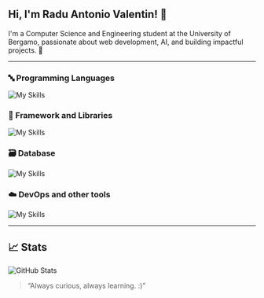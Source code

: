 ## Hi, I'm Radu Antonio Valentin! 👋  
I'm a Computer Science and Engineering student at the University of Bergamo, passionate about web development, AI, and building impactful projects. 🚀

---

### 🔤 Programming Languages

![My Skills](https://skillicons.dev/icons?i=c,java,javascript,typescript,python,php,r&theme=dark)

### 🧱 Framework and Libraries

![My Skills](https://skillicons.dev/icons?i=react,next,django,flutter,spring,jquery&theme=dark)

### 🗃️ Database

![My Skills](https://skillicons.dev/icons?i=mysql,postgres,mongo,cassandra&theme=dark)

### ☁️ DevOps and other tools

![My Skills](https://skillicons.dev/icons?i=git,docker,linux,aws,html,css,tailwind,uml&theme=dark)
  
---

## 📈 Stats 

![GitHub Stats](https://github-readme-stats.vercel.app/api?username=zodiacapricorn&show_icons=true&theme=dracula&hide_border=true)

> “Always curious, always learning. :)”
